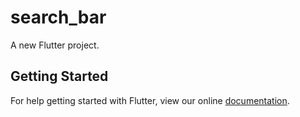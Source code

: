 # search_bar

A new Flutter project.

## Getting Started

For help getting started with Flutter, view our online
[documentation](https://flutter.io/).
